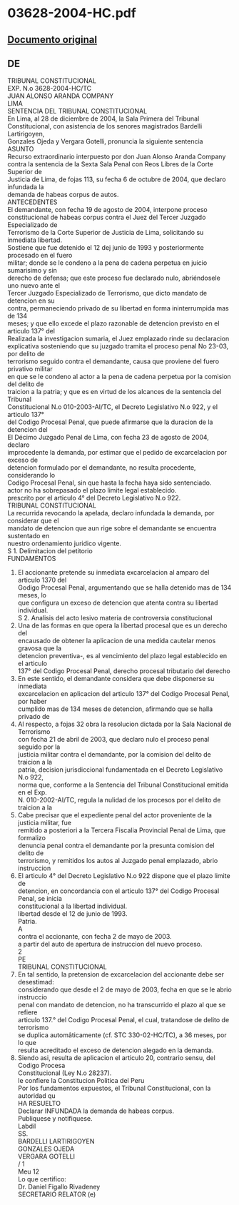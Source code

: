 
03628-2004-HC.pdf
=================
  
[Documento original](https://tc.gob.pe/jurisprudencia/2005/03628-2004-HC.pdf)  
---  
DE  
-  
TRIBUNAL CONSTITUCIONAL  
EXP. N.o 3628-2004-HC/TC  
JUAN ALONSO ARANDA COMPANY  
LIMA  
SENTENCIA DEL TRIBUNAL CONSTITUCIONAL  
En Lima, al 28 de diciembre de 2004, la Sala Primera del Tribunal  
Constitucional, con asistencia de los senores magistrados Bardelli Lartirigoyen,  
Gonzales Ojeda y Vergara Gotelli, pronuncia la siguiente sentencia  
ASUNTO  
Recurso extraordinario interpuesto por don Juan Alonso Aranda Company  
contra la sentencia de la Sexta Sala Penal con Reos Libres de la Corte Superior de  
Justicia de Lima, de fojas 113, su fecha 6 de octubre de 2004, que declaro infundada la  
demanda de habeas corpus de autos.  
ANTECEDENTES  
El demandante, con fecha 19 de agosto de 2004, interpone proceso  
constitucional de habeas corpus contra el Juez del Tercer Juzgado Especializado de  
Terrorismo de la Corte Superior de Justicia de Lima, solicitando su inmediata libertad.  
Sostiene que fue detenido el 12 dej junio de 1993 y posteriormente procesado en el fuero  
militar; donde se le condeno a la pena de cadena perpetua en juicio sumarisimo y sin  
derecho de defensa; que este proceso fue declarado nulo, abriéndosele uno nuevo ante el  
Tercer Juzgado Especializado de Terrorismo, que dicto mandato de detencion en su  
contra, permaneciendo privado de su libertad en forma ininterrumpida mas de 134  
meses; y que ello excede el plazo razonable de detencion previsto en el articulo 137° del  
Realizada la investigacion sumaria, el Juez emplazado rinde su declaracion  
explicativa sosteniendo que su juzgado tramita el proceso penal No 23-03, por delito de  
terrorismo seguido contra el demandante, causa que proviene del fuero privativo militar  
en que se le condeno al actor a la pena de cadena perpetua por la comision del delito de  
traicion a la patria; y que es en virtud de los alcances de la sentencia del Tribunal  
Constitucional N.o 010-2003-AI/TC, el Decreto Legislativo N.o 922, y el articulo 137°  
del Codigo Procesal Penal, que puede afirmarse que la duracion de la detencion del  
El Décimo Juzgado Penal de Lima, con fecha 23 de agosto de 2004, declaro  
improcedente la demanda, por estimar que el pedido de excarcelacion por exceso de  
detencion formulado por el demandante, no resulta procedente, considerando lo  
Codigo Procesal Penal, sin que hasta la fecha haya sido sentenciado.  
actor no ha sobrepasado el plazo limite legal establecido.  
prescrito por el articulo 4° del Decreto Legislativo N.o 922.  
TRIBUNAL CONSTITUCIONAL  
La recurrida revocando la apelada, declaro infundada la demanda, por considerar que el  
mandato de detencion que aun rige sobre el demandante se encuentra sustentado en  
nuestro ordenamiento juridico vigente.  
S 1. Delimitacion del petitorio  
FUNDAMENTOS  
1. El accionante pretende su inmediata excarcelacion al amparo del articulo 1370 del  
Godigo Procesal Penal, argumentando que se halla detenido mas de 134 meses, lo  
que configura un exceso de detencion que atenta contra su libertad individual.  
S 2. Analisis del acto lesivo materia de controversia constitucional  
2. Una de las formas en que opera la libertad procesal que es un derecho del  
encausado de obtener la aplicacion de una medida cautelar menos gravosa que la  
detencion preventiva-, es al vencimiento del plazo legal establecido en el articulo  
137° del Codigo Procesal Penal, derecho procesal tributario del derecho  
3. En este sentido, el demandante considera que debe disponerse su inmediata  
excarcelacion en aplicacion del articulo 137° del Codigo Procesal Penal, por haber  
cumplido mas de 134 meses de detencion, afirmando que se halla privado de  
4. Al respecto, a fojas 32 obra la resolucion dictada por la Sala Nacional de Terrorismo  
con fecha 21 de abril de 2003, que declaro nulo el proceso penal seguido por la  
justicia militar contra el demandante, por la comision del delito de traicion a la  
patria, decision jurisdiccional fundamentada en el Decreto Legislativo N.o 922,  
norma que, conforme a la Sentencia del Tribunal Constitucional emitida en el Exp.  
N. 010-2002-AI/TC, regula la nulidad de los procesos por el delito de traicion a la  
5. Cabe precisar que el expediente penal del actor proveniente de la justicia militar, fue  
remitido a posteriori a la Tercera Fiscalia Provincial Penal de Lima, que formalizo  
denuncia penal contra el demandante por la presunta comision del delito de  
terrorismo, y remitidos los autos al Juzgado penal emplazado, abrio instruccion  
6. El articulo 4° del Decreto Legislativo N.o 922 dispone que el plazo limite de  
detencion, en concordancia con el articulo 137° del Codigo Procesal Penal, se inicia  
constitucional a la libertad individual.  
libertad desde el 12 de junio de 1993.  
Patria.  
A  
contra el accionante, con fecha 2 de mayo de 2003.  
a partir del auto de apertura de instruccion del nuevo proceso.  
2  
PE  
TRIBUNAL CONSTITUCIONAL  
7. En tal sentido, la pretension de excarcelacion del accionante debe ser desestimad:  
considerando que desde el 2 de mayo de 2003, fecha en que se le abrio instruccio  
penal con mandato de detencion, no ha transcurrido el plazo al que se refiere  
articulo 137.° del Codigo Procesal Penal, el cual, tratandose de delito de terrorismo  
se duplica automâticamente (cf. STC 330-02-HC/TC), a 36 meses, por lo que  
resulta acreditado el exceso de detencion alegado en la demanda.  
8. Siendo asi, resulta de aplicacion el articulo 20, contrario sensu, del Codigo Procesa  
Constitucional (Ley N.o 28237).  
le confiere la Constitucion Politica del Peru  
Por los fundamentos expuestos, el Tribunal Constitucional, con la autoridad qu  
HA RESUELTO  
Declarar INFUNDADA la demanda de habeas corpus.  
Publiquese y notifiquese.  
Labdil  
SS.  
BARDELLI LARTIRIGOYEN  
GONZALES OJEDA  
VERGARA GOTELLI  
/ 1  
Meu 12  
Lo que certifico:  
Dr. Daniel Figallo Rivadeney  
SECRETARIO RELATOR (e)